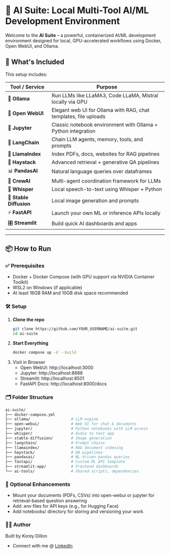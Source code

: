 # 🧠 AI Suite: Local Multi-Tool AI/ML Development Environment

Welcome to the **AI Suite** – a powerful, containerized AI/ML development environment designed for local, GPU-accelerated workflows using Docker, Open WebUI, and Ollama.

## 🚀 What's Included

This setup includes:

| Tool / Service       | Purpose                                                                 |
|----------------------|-------------------------------------------------------------------------|
| 🧠 **Ollama**         | Run LLMs like LLaMA3, Code LLaMA, Mistral locally via GPU              |
| 🧩 **Open WebUI**     | Elegant web UI for Ollama with RAG, chat templates, file uploads       |
| 📒 **Jupyter**        | Classic notebook environment with Ollama + Python integration          |
| 🐍 **LangChain**      | Chain LLM agents, memory, tools, and prompts                           |
| 🦙 **LlamaIndex**     | Index PDFs, docs, websites for RAG pipelines                          |
| 🧾 **Haystack**       | Advanced retrieval + generative QA pipelines                           |
| 📊 **PandasAI**       | Natural language queries over dataframes                               |
| 🧠 **CrewAI**         | Multi-agent coordination framework for LLMs                            |
| 📢 **Whisper**        | Local speech-to-text using Whisper + Python                            |
| 🎨 **Stable Diffusion** | Local image generation and prompts                                    |
| ⚡ **FastAPI**        | Launch your own ML or inference APIs locally                          |
| 🎛️ **Streamlit**      | Build quick AI dashboards and apps                                     |

---

## 📦 How to Run

### ✅ Prerequisites

- Docker + Docker Compose (with GPU support via NVIDIA Container Toolkit)
- WSL2 on Windows (if applicable)
- At least 16GB RAM and 10GB disk space recommended

### 🛠️ Setup

1. **Clone the repo**
   ```bash
   git clone https://github.com/YOUR_USERNAME/ai-suite.git
   cd ai-suite
2. **Start Everything**
   ```bash
   docker compose up -d --build
3. Visit in Browser
   - Open WebUI: http://localhost:3000
   - Jupyter: http://localhost:8888
   - Streamlit: http://localhost:8501
   - FastAPI Docs: http://localhost:8000/docs
  
### 🗂️ Folder Structure

```bash
ai-suite/
├── docker-compose.yml
├── ollama/                  # LLM engine
├── open-webui/              # Web UI for chat & documents
├── jupyter/                 # Python notebooks with LLM access
├── whisper/                 # Audio to text app
├── stable-diffusion/        # Image generation
├── langchain/               # Prompt chains
├── llamaindex/              # RAG document indexing
├── haystack/                # QA pipelines
├── pandasai/                # NL-driven pandas queries
├── fastapi/                 # Custom ML API template
├── streamlit-app/           # Frontend dashboards
└── ai-tools/                # Shared scripts, dependencies
```

### 📄 Optional Enhancements
- Mount your documents (PDFs, CSVs) into open-webui or jupyter for retrieval-based question answering
- Add .env files for API keys (e.g., for Hugging Face)
- Add notebooks/ directory for storing and versioning your work

### 👨‍💻 Author
Built by Korey Dillon
- Connect with me @ [LinkedIn](https://www.linkedin.com/in/korey-dillon)


